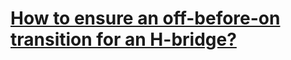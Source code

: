 # [How to ensure an off-before-on transition for an H-bridge?](https://electronics.stackexchange.com/questions/379279/how-to-ensure-an-off-before-on-transition-for-an-h-bridge)